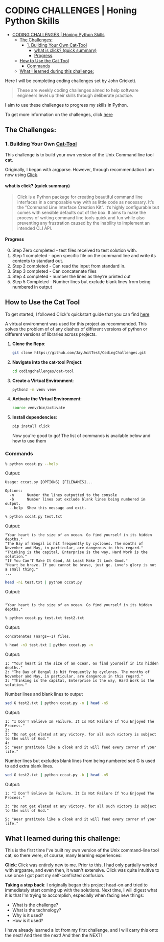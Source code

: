# CODING CHALLENGES | Honing Python Skills

- [CODING CHALLENGES | Honing Python Skills](#coding-challenges--honing-python-skills)
  - [The Challenges:](#the-challenges)
    - [1. Building Your Own Cat-Tool](#1-building-your-own-cat-tool)
      - [what is click? (quick summary)](#what-is-click-quick-summary)
      - [Progress](#progress)
  - [How to Use the Cat Tool](#how-to-use-the-cat-tool)
    - [Commands](#commands)
  - [What I learned during this challenge:](#what-i-learned-during-this-challenge)

Here I will be completing coding challenges set by John Crickett.

> These are weekly coding challenges aimed to help software engineers level up their skills through deliberate practice.

I aim to use these challenges to progress my skills in Python.

To get more information on the challenges, click [here](https://codingchallenges.fyi/challenges/intro/)

## The Challenges:

### 1. Building Your Own [Cat-Tool](https://github.com/JayUnitTest/CodingChallenges/tree/main/cat-tool)

This challenge is to build your own version of the Unix Command line tool **cat**.

Originally, I began with argparse. However, through recommendation I am now using [Click](https://click.palletsprojects.com/en/8.1.x/).

#### what is click? (quick summary)

> Click is a Python package for creating beautiful command line interfaces in a composable way with as little code as necessary. It’s the “Command Line Interface Creation Kit”. It’s highly configurable but comes with sensible defaults out of the box. It aims to make the process of writing command line tools quick and fun while also preventing any frustration caused by the inability to implement an intended CLI API.

#### Progress

0.  Step Zero completed - test files received to test solution with.
1.  Step 1 completed - open specific file on the command line and write its contents to standard out.
2.  Step 2 completed - Can read the input from standard in.
3.  Step 3 completed - Can concatenate files
4.  Step 4 completed - number the lines as they’re printed out
5.  Step 5 Completed - Number lines but exclude blank lines from being numbered in output

## How to Use the Cat Tool

To get started, I followed Click's quickstart guide that you can find [here](https://click.palletsprojects.com/en/8.1.x/quickstart/)

A virtual environment was used for this project as recommended. This solves the problem of of any clashes of different versions of python or different versions of libraries across projects.

1. **Clone the Repo**:

   ```bash
   git clone https://github.com/JayUnitTest/CodingChallenges.git
   ```

2. **Navigate into the cat-tool Project**:

   ```bash
   cd codingchallenges/cat-tool
   ```

3. **Create a Virtual Environment**:

   ```bash
   python3 -m venv venv
   ```

4. **Activate the Virtual Environment**:

   ```bash
   source venv/bin/activate
   ```

5. **Install dependencies**:

   ```bash
   pip install click
   ```

   Now you're good to go! The list of commands is available below and how to use them

### Commands

```bash
% python cccat.py --help
```

Output:

```
Usage: cccat.py [OPTIONS] [FILENAMES]...

Options:
  -n      Number the lines outputted to the console
  -b      Number lines but exclude blank lines being numbered in output.
  --help  Show this message and exit.
```

```bash
% python cccat.py test.txt
```

Output:

```
"Your heart is the size of an ocean. Go find yourself in its hidden depths."
"The Bay of Bengal is hit frequently by cyclones. The months of November and May, in particular, are dangerous in this regard."
"Thinking is the capital, Enterprise is the way, Hard Work is the solution."
"If You Can'T Make It Good, At Least Make It Look Good."
"Heart be brave. If you cannot be brave, just go. Love's glory is not a small thing."
...
```

```bash
head -n1 test.txt | python cccat.py
```

Output:

```

"Your heart is the size of an ocean. Go find yourself in its hidden depths."
```

```bash
% python cccat.py test.txt test2.txt
```

Output:

```
concatenates (nargs=-1) files.
```

```bash
% head -n3 test.txt | python cccat.py -n
```

Output:

```
1: "Your heart is the size of an ocean. Go find yourself in its hidden depths."
2: "The Bay of Bengal is hit frequently by cyclones. The months of November and May, in particular, are dangerous in this regard."
3: "Thinking is the capital, Enterprise is the way, Hard Work is the solution."
```

Number lines and blank lines to output

```bash
sed G test2.txt | python cccat.py -n | head -n5
```

Output:

```
1: "I Don'T Believe In Failure. It Is Not Failure If You Enjoyed The Process."
2:
3: "Do not get elated at any victory, for all such victory is subject to the will of God."
4:
5: "Wear gratitude like a cloak and it will feed every corner of your life."
```

Number lines but excludes blank lines from being numbered
sed G is used to add extra blank lines.

```bash
sed G test2.txt | python cccat.py -b | head -n5
```

Output:

```
1: "I Don'T Believe In Failure. It Is Not Failure If You Enjoyed The Process."

3: "Do not get elated at any victory, for all such victory is subject to the will of God."

5: "Wear gratitude like a cloak and it will feed every corner of your life."
```

## What I learned during this challenge:

This is the first time I've built my own version of the Unix command-line tool cat, so there were, of course, many learning experiences:

**Click**: Click was entirely new to me. Prior to this, I had only partially worked with argparse, and even then, it wasn't extensive. Click was quite intuitive to use once I got past my self-conflicted confusion.

**Taking a step back**: I originally began this project head-on and tried to immediately start coming up with the solutions. Next time, I will digest what it is that I'm trying to accomplish, especially when facing new things:

- What is the challenge?
- What is the technology?
- Why is it used?
- How is it used?

I have already learned a lot from my first challenge, and I will carry this onto the next! And then the next! And then the NEXT!
